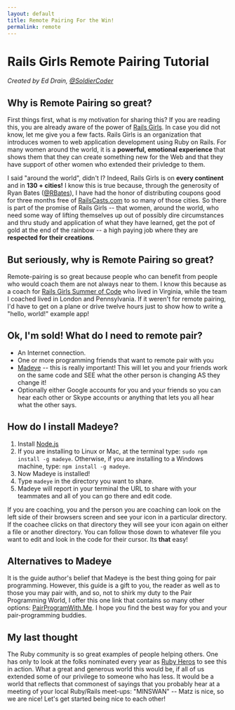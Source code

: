 ```yaml
---
layout: default
title: Remote Pairing For the Win!
permalink: remote
---
```


# Rails Girls Remote Pairing Tutorial

*Created by Ed Drain, [@SoldierCoder](https://twitter.com/soldiercoder)*

## Why is Remote Pairing so great?

First things first, what is my motivation for sharing this?  If you are reading this, you are already aware of the power of [Rails Girls](http://railsgirls.com).  In case you did not know, let me give you a few facts.  Rails Girls is an organization that introduces women to web application development using Ruby on Rails.  For many women around the world, it is a **powerful, emotional experience** that shows them that they can create something new for the Web and that they have support of other women who extended their privledge to them.

I said "around the world", didn't I?  Indeed, Rails Girls is on **every continent** and in **130 \+ cities!**  I know this is true because, through the generosity of Ryan Bates ([@RBates](https://twitter.com/rbates)), I have had the honor of distributing coupons good for three months free of [RailsCasts.com](http://railscasts.com) to so many of those cities. So there is part of the promise of Rails Girls -- that women, around the world, who need some way of lifting themselves up out of possibly dire circumstances and thru study and application of what they have learned, get the pot of gold at the end of the rainbow -- a high paying job where they are **respected for their creations**.

## But seriously, why is Remote Pairing so great?

Remote-pairing is so great because people who can benefit from people who would coach them are not always near to them.  I know this because as a coach for [Rails Girls Summer of Code](http://railsgirlssummerofcode.org) who lived in Virginia, while the team I coached lived in London and Pennsylvania.  If it weren't for remote pairing, I'd have to get on a plane or drive twelve hours just to show how to write a "hello, world!" example app!

## Ok, I'm sold!  What do I need to remote pair?
* An Internet connection.
* One or more programming friends that want to remote pair with you
* [Madeye](https://madeye.io) -- this is really important! This will let you and your friends work on the same code and SEE what the other person is changing AS they change it!
* Optionally either Google accounts for you and your friends so you can hear each other or Skype accounts or anything that lets you all hear what the other says.

## How do I install Madeye?
1. Install [Node.js](http://howtonode.org/how-to-install-nodejs)
2. If you are installing to Linux or Mac, at the  terminal type: `sudo npm install -g madeye`.  Otherwise, if you are installing to a Windows machine, type:  `npm install -g madeye`.
3. Now Madeye is installed!
3. Type `madeye` in the directory you want to share.  
4. Madeye will report in your terminal the URL to share with your teammates and all of you can go there and edit code.  

If
 you are coaching, you and the person you are coaching can look on the left side of their browsers screen and see your icon in a particular directory.  If the coachee clicks on that directory they will see your icon again on either a file or another directory.  You can follow those down to whatever file you want to edit and look in the code for their cursor.  Its **that** easy!

## Alternatives to Madeye

It is the guide author's belief that Madeye is the best thing going for pair programming.  However, this guide is  a gift to you, the reader as well as to those you may pair with, and so, not to shirk my duty to the Pair Programming World, I offer this one link that contains so many other options: [PairProgramWith.Me](http://pairprogramwith.me).  I hope you find the best way for you and your pair-programming buddies.

## My last thought  
The Ruby community is so great examples of people helping others.  One has only to look at the folks nominated every year as [Ruby Heros](http://rubyheroes.com/) to see  this in action. 
What a great and generous world this would be, if all of us extended some of our privilege to someone who has less.  It would be a world that reflects that commonest of sayings that you probably hear at a  meeting of your local Ruby/Rails meet-ups: "MINSWAN" -- Matz is nice, so we are nice!  Let's get started being nice to each other!






